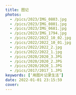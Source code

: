 ```yaml
---
title: 图记
photos:
  - /pics/2023/IMG_0803.jpg
  - /pics/2023/IMG_0801.jpg
  - /pics/2023/IMG_0681.jpg
  - /pics/2023/IMG_1794.jpg
  - /pics/2022/2022_10_02.jpg
  - /pics/2022/2022_10_01.jpg
  - /pics/2022/2022_2.jpg
  - /pics/2022/2022_1.jpg
  - /pics/2020/2020_3.JPG
  - /pics/2020/2020_2.JPG
  - /pics/2020/2020_1.JPG
  - /pics/2017/2017_1.JPG
keywords: [‘用图片记录生活’]
date: 2022-01-01 23:15:59
cover:
---
```

